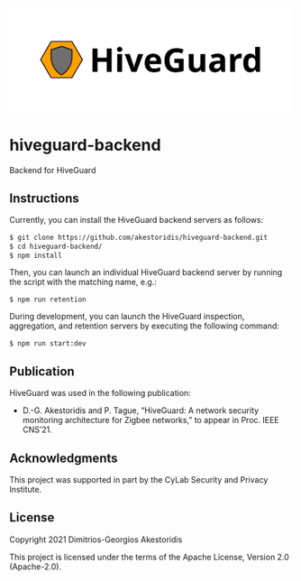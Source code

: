 <img src="hiveguard-header.png">

# hiveguard-backend

Backend for HiveGuard


## Instructions

Currently, you can install the HiveGuard backend servers as follows:
```console
$ git clone https://github.com/akestoridis/hiveguard-backend.git
$ cd hiveguard-backend/
$ npm install
```

Then, you can launch an individual HiveGuard backend server by running the script with the matching name, e.g.:
```console
$ npm run retention
```

During development, you can launch the HiveGuard inspection, aggregation, and retention servers by executing the following command:
```console
$ npm run start:dev
```


## Publication

HiveGuard was used in the following publication:

* D.-G. Akestoridis and P. Tague, “HiveGuard: A network security monitoring architecture for Zigbee networks,” to appear in Proc. IEEE CNS’21.


## Acknowledgments

This project was supported in part by the CyLab Security and Privacy Institute.


## License

Copyright 2021 Dimitrios-Georgios Akestoridis

This project is licensed under the terms of the Apache License, Version 2.0 (Apache-2.0).
